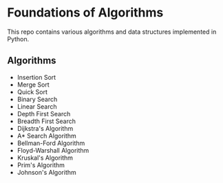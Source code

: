 # Foundations of Algorithms
This repo contains various algorithms and data structures implemented in Python. 

## Algorithms
- Insertion Sort
- Merge Sort
- Quick Sort
- Binary Search
- Linear Search
- Depth First Search
- Breadth First Search
- Dijkstra's Algorithm
- A* Search Algorithm
- Bellman-Ford Algorithm
- Floyd-Warshall Algorithm
- Kruskal's Algorithm
- Prim's Algorithm
- Johnson's Algorithm